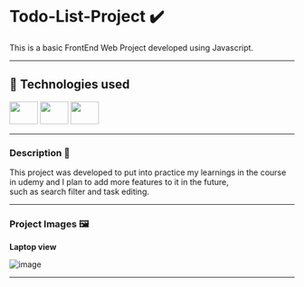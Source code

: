 # Todo-List-Project ✔️

This is a basic FrontEnd Web Project developed using Javascript.

---

## 🚀 **Technologies used**

<div>
  <img  height="40" width="50" src="https://cdn.jsdelivr.net/gh/devicons/devicon@latest/icons/html5/html5-original.svg" />
  
  <img  height="40" width="50" src="https://cdn.jsdelivr.net/gh/devicons/devicon@latest/icons/css3/css3-original.svg" />
      
  <img height="40" width="50" src="https://cdn.jsdelivr.net/gh/devicons/devicon@latest/icons/javascript/javascript-original.svg" />
              
</div>

---

### **Description** 📝

This project was developed to put into practice my learnings in the course in udemy and I plan to add more features to it in the future, <br>
such as search filter and task editing.

---

### **Project Images** 🖼️

<div>
  
  **Laptop view**

  ![image](https://github.com/user-attachments/assets/aacf95dd-0089-408d-acd1-ffc8427bfae9)


</div>

---
